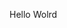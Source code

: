 Hello Wolrd































































































































































































































































































































































































































































































